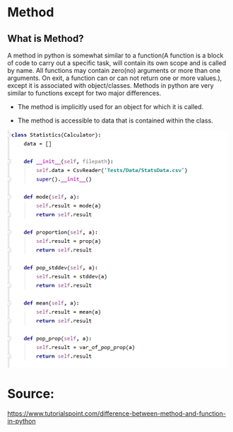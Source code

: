 # Method

## What is Method?

A method in python is somewhat similar to a function(A function is a block of code to carry out a specific task, will contain its own scope and is called by name. All functions may contain zero(no) arguments or more than one arguments. On exit, a function can or can not return one or more values.), except it is associated with object/classes. Methods in python are very similar to functions except for two major differences.

* The method is implicitly used for an object for which it is called.

* The method is accessible to data that is contained within the class.

<img src="https://github.com/Snehaphilip989/miniproject1/blob/master/Python%20Image/method.PNG" />

# Source:
https://www.tutorialspoint.com/difference-between-method-and-function-in-python
